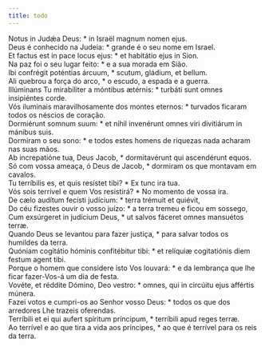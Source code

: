 ```yaml
---
title: todo
---
```

<div class="dropcap text-justify">Notus in Judǽa Deus: * in Israël magnum nomen ejus.</div>
<div class="dropcap text-justify">Deus é conhecido na Judeia: * grande é o seu nome em Israel.</div>
<div class="text-justify">Et factus est in pace locus ejus: * et habitátio ejus in Sion.</div>
<div class="text-justify">Na paz foi o seu lugar feito: * e a sua morada em Sião.</div>
<div class="text-justify">Ibi confrégit poténtias árcuum, * scutum, gládium, et bellum.</div>
<div class="text-justify">Ali quebrou a força do arco, * o escudo, a espada e a guerra.</div>
<div class="text-justify">Illúminans Tu mirabíliter a móntibus ætérnis: * turbáti sunt omnes insipiéntes corde.</div>
<div class="text-justify">Vós iluminais maravilhosamente dos montes eternos: * turvados ficaram todos os néscios de coração.</div>
<div class="text-justify">Dormiérunt somnum suum: * et nihil invenérunt omnes viri divitiárum in mánibus suis.</div>
<div class="text-justify">Dormiram o seu sono: * e todos estes homens de riquezas nada acharam nas suas mãos.</div>
<div class="text-justify">Ab increpatióne tua, Deus Jacob, * dormitavérunt qui ascendérunt equos.</div>
<div class="text-justify">Só com vossa ameaça, ó Deus de Jacob, * dormiram os que montavam em cavalos.</div>
<div class="text-justify">Tu terríbilis es, et quis resístet tibi? * Ex tunc ira tua.</div>
<div class="text-justify">Vós sois terrível e quem Vos resistirá? * No momento de vossa ira.</div>
<div class="text-justify">De cælo audítum fecísti judícium: * terra trémuit et quiévit,</div>
<div class="text-justify">Do céu fizestes ouvir o vosso juízo: * a terra tremeu e ficou em sossego,</div>
<div class="text-justify">Cum exsúrgeret in judícium Deus, * ut salvos fáceret omnes mansuétos terræ.</div>
<div class="text-justify">Quando Deus se levantou para fazer justiça, * para salvar todos os humildes da terra.</div>
<div class="text-justify">Quóniam cogitátio hóminis confitébitur tibi: * et relíquiæ cogitatiónis diem festum agent tibi.</div>
<div class="text-justify">Porque o homem que considere isto Vos louvará: * e da lembrança que lhe ficar fazer-Vos-á um dia de festa.</div>
<div class="text-justify">Vovéte, et réddite Dómino, Deo vestro: * omnes, qui in circúitu ejus affértis múnera.</div>
<div class="text-justify">Fazei votos e cumpri-os ao Senhor vosso Deus: * todos os que dos arredores Lhe trazeis oferendas.</div>
<div class="text-justify">Terríbili et ei qui aufert spíritum príncipum, * terríbili apud reges terræ.</div>
<div class="text-justify">Ao terrível e ao que tira a vida aos príncipes, * ao que é terrível para os reis da terra.</div>
